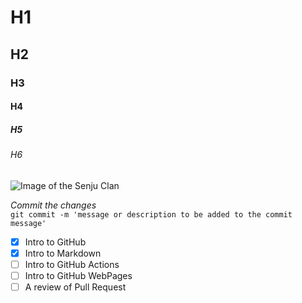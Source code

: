 # H1
## H2
### H3
#### H4
##### H5
###### H6

![Image of the Senju Clan](http://1.bp.blogspot.com/-46MbBbheBL8/VFOPcPekegI/AAAAAAAAALw/bc8dYdRmiAA/s1600/peuf_20120701_5.jpg)

*Commit the changes* \
``` git commit -m 'message or description to be added to the commit message' ```

- [x] Intro to GitHub
- [x] Intro to Markdown
- [ ] Intro to GitHub Actions
- [ ] Intro to GitHub WebPages
- [ ] A review of Pull Request

